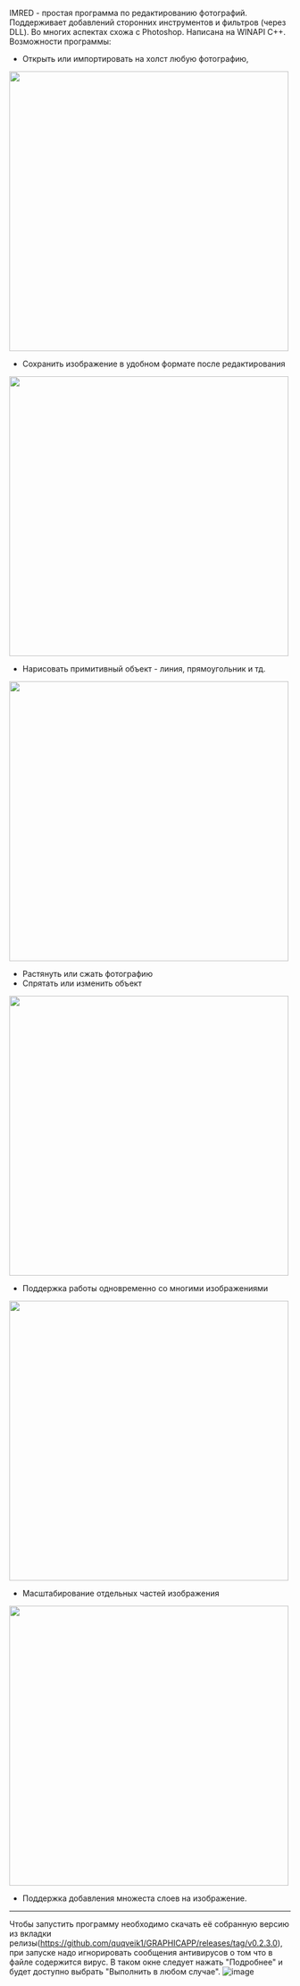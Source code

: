 IMRED - простая программа по редактированию фотографий. Поддерживает добавлений сторонних инструментов и фильтров (через DLL). Во многих аспектах схожа с Photoshop. Написана на WINAPI C++. Возможности программы: 
- Открыть или импортировать на холст любую фотографию, 


<img src="https://user-images.githubusercontent.com/64206443/182854548-5493df0f-4b0f-462f-ae83-fcb3d7c1221d.png" width="500">

- Сохранить изображение в удобном формате после редактирования


<img src="https://user-images.githubusercontent.com/64206443/182854882-eaae5da0-4436-47eb-acc9-706e0200fe26.png" width="500">

- Нарисовать примитивный объект - линия, прямоугольник и тд.


<img src="https://user-images.githubusercontent.com/64206443/182887519-8bdfe034-2045-446b-b26c-abaea4d3cd8b.png" width="500">

- Растянуть или сжать фотографию
- Спрятать или изменить объект

<img src="https://user-images.githubusercontent.com/64206443/182855280-365db4ca-9b22-4d17-bdec-b1cfa9bce683.png" width="500">

- Поддержка работы одновременно со многими изображениями


<img src="https://user-images.githubusercontent.com/64206443/182855149-a77719ec-10ab-4451-8693-fea855a967c4.png" width="500">

- Масштабирование отдельных частей изображения

<img src="https://user-images.githubusercontent.com/64206443/182855416-b7e66951-b153-41f8-92a7-ae3a7207d623.png" width="500">

- Поддержка добавления множеста слоев на изображение.
______________________________________________________________________________________________________________
Чтобы запустить программу необходимо скачать её собранную версию из вкладки релизы(https://github.com/quqveik1/GRAPHICAPP/releases/tag/v0.2.3.0),
при запуске надо игнорировать сообщения антивирусов о том что в файле содержится вирус.
В таком окне следует нажать "Подробнее" и будет доступно выбрать "Выполнить в любом случае".
![image](https://user-images.githubusercontent.com/64206443/182900255-ab4c0823-abb7-421c-9441-17539b89a4f0.png)




